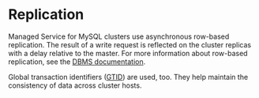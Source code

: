 # Replication

Managed Service for MySQL clusters use asynchronous row-based replication. The result of a write request is reflected on the cluster replicas with a delay relative to the master. For more information about row-based replication, see the [DBMS documentation](https://dev.mysql.com/doc/refman/5.7/en/replication-rbr-usage.html).

Global transaction identifiers ([GTID](https://dev.mysql.com/doc/refman/5.7/en/replication-gtids-concepts.html)) are used, too. They help maintain the consistency of data across cluster hosts.


